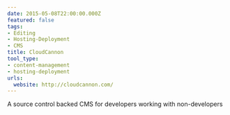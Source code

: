 ```yaml
---
date: 2015-05-08T22:00:00.000Z
featured: false
tags:
- Editing
- Hosting-Deployment
- CMS
title: CloudCannon
tool_type:
- content-management
- hosting-deployment
urls:
  website: http://cloudcannon.com/
---
```


A source control backed CMS for developers working with non-developers
